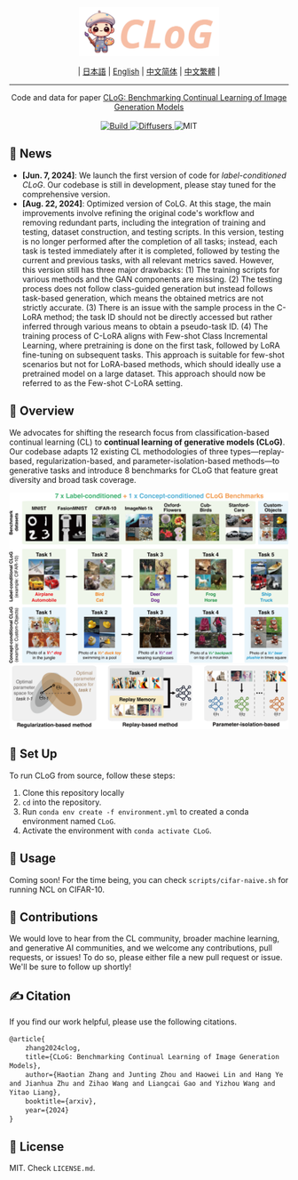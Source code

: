 <p align="center">
  <a href="https://github.com/linhaowei1/CLoG">
    <img src="figures/CLoG.png" width="50%" alt="CLoG" />
  </a>
</p>

<div align="center">

 | [日本語](docs/README_JP.md) | [English](https://github.com/linhaowei1/CLoG) | [中文简体](docs/README_CN.md) | [中文繁體](docs/README_TW.md) |

</div>


---
<p align="center">
Code and data for paper <a href="https://arxiv.org/pdf/2406.04584">CLoG: Benchmarking Continual Learning of Image Generation Models</a>
    </br>
    </br>
    <a href="https://www.python.org/">
        <img alt="Build" src="https://img.shields.io/badge/Python-3.9+-1f425f.svg?color=purple">
    </a>
    <a href="https://huggingface.co/docs/diffusers">
        <img alt="Diffusers" src="https://img.shields.io/badge/Diffusers-0.26-blue">
    </a>
    <a>
        <img alt="MIT" src="https://img.shields.io/badge/License-MIT-yellow">
    </a>
</p>



## 📰 News
* **[Jun. 7, 2024]**: We launch the first version of code for *label-conditioned CLoG*. Our codebase is still in development, please stay tuned for the comprehensive version.
* **[Aug. 22, 2024]**: Optimized version of CoLG. At this stage, the main improvements involve refining the original code's workflow and removing redundant parts, including the integration of training and testing, dataset construction, and testing scripts. In this version, testing is no longer performed after the completion of all tasks; instead, each task is tested immediately after it is completed, followed by testing the current and previous tasks, with all relevant metrics saved. However, this version still has three major drawbacks: (1) The training scripts for various methods and the GAN components are missing. (2) The testing process does not follow class-guided generation but instead follows task-based generation, which means the obtained metrics are not strictly accurate. (3) There is an issue with the sample process in the C-LoRA method; the task ID should not be directly accessed but rather inferred through various means to obtain a pseudo-task ID. (4) The training process of C-LoRA aligns with Few-shot Class Incremental Learning, where pretraining is done on the first task, followed by LoRA fine-tuning on subsequent tasks. This approach is suitable for few-shot scenarios but not for LoRA-based methods, which should ideally use a pretrained model on a large dataset. This approach should now be referred to as the Few-shot C-LoRA setting.


## 👋 Overview
We advocates for shifting the research focus from classification-based continual learning (CL) to **continual learning of generative models (CLoG)**. Our codebase adapts 12 existing CL methodologies of three types—replay-based, regularization-based, and parameter-isolation-based methods—to generative tasks and introduce 8 benchmarks for CLoG that feature great diversity and broad task coverage. 

<img src="figures/main-01.png">

<img src="figures/main-02.png">


## 🚀 Set Up
To run CLoG from source, follow these steps:
1. Clone this repository locally
2. `cd` into the repository.
3. Run `conda env create -f environment.yml` to created a conda environment named `CLoG`.
4. Activate the environment with `conda activate CLoG`.

## 💽 Usage
Coming soon! For the time being, you can check `scripts/cifar-naive.sh` for running NCL on CIFAR-10.

## 💫 Contributions
We would love to hear from the CL community, broader machine learning, and generative AI communities, and we welcome any contributions, pull requests, or issues!
To do so, please either file a new pull request or issue. We'll be sure to follow up shortly!

## ✍️ Citation
If you find our work helpful, please use the following citations.
```
@article{
    zhang2024clog,
    title={CLoG: Benchmarking Continual Learning of Image Generation Models},
    author={Haotian Zhang and Junting Zhou and Haowei Lin and Hang Ye and Jianhua Zhu and Zihao Wang and Liangcai Gao and Yizhou Wang and Yitao Liang},
    booktitle={arxiv},
    year={2024}
}
```

## 🪪 License
MIT. Check `LICENSE.md`.
